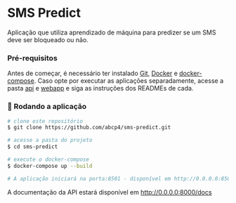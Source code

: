 
# SMS Predict

Aplicação que utiliza aprendizado de máquina para predizer se um SMS deve ser bloqueado ou não.

### Pré-requisitos

Antes de começar, é necessário ter instalado [Git](https://git-scm.com), [Docker][docker] e [docker-compose][compose]. Caso opte por executar as aplicações separadamente, acesse a pasta [api](api) e [webapp](webapp) e siga as instruções dos READMEs de cada.

### 🎲 Rodando a aplicação

```bash
# clone este repositório
$ git clone https://github.com/abcp4/sms-predict.git

# acesse a pasta do projeto
$ cd sms-predict

# execute o docker-compose
$ docker-compose up --build

# A aplicação iniciará na porta:8501 - disponível em http://0.0.0.0:8501
```
A documentação da API estará disponível em http://0.0.0.0:8000/docs



[docker]: https://docs.docker.com/engine/install/
[streamlit]: https://streamlit.io/
[fastapi]: https://fastapi.tiangolo.com/
[compose]: https://docs.docker.com/compose/